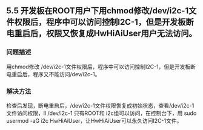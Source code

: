 ## 5.5 开发板在ROOT用户下用chmod修改/dev/i2c-1文件权限后，程序中可以访问控制I2C-1，但是开发板断电重启后，权限又恢复成HwHiAiUser用户无法访问。
### 问题描述
用chmod修改 /dev/i2c-1文件权限后，程序中可以访问控制I2C-1，但是开发板断电重启后，程序又不能访问/dev/i2c-1。
### 解决方法
检查后发现，断电重启后，/dev/i2c-1文件权限恢复成初始状态，查看/dev/i2c-1文件访问权限，ll /dev/i2c-1 只有ROOT和 i2c组可以访问，在控制台下，用 sudo
usermod -aG i2c HwHiAiUser，让HwHiAiUser可以永久访问I2C-1文件。
